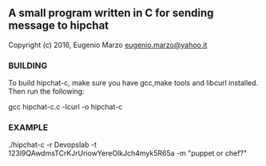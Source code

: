 ## A small program written in C for sending message to hipchat

Copyright (c) 2016, Eugenio Marzo <eugenio.marzo@yahoo.it>

### BUILDING

To build hipchat-c, make sure you have gcc,make tools and libcurl
installed. Then run the following:

gcc hipchat-c.c  -lcurl -o hipchat-c

### EXAMPLE 

./hipchat-c -r Devopslab -t 123l9QAwdmsTCrKJrUriowYereOlkJch4myk5R65a -m "puppet or chef?"
